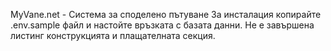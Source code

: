 MyVane.net - Система за споделено пътуване
За инсталация копирайте .env.sample файл и настойте връзката с базата данни.
Не е завършена листинг конструкцията и плащателната секция. 

